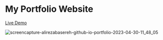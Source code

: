 # My Portfolio Website
[Live Demo](https://alirezabasereh.github.io/portfolio/)

![screencapture-alirezabasereh-github-io-portfolio-2023-04-30-11_48_05](https://user-images.githubusercontent.com/126327015/235343131-47a6a725-db48-43b4-a9bf-a7ad4767fd4b.png)
